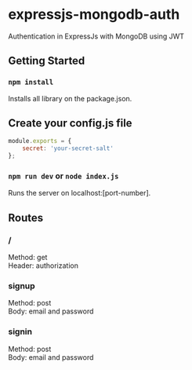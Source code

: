 # expressjs-mongodb-auth
Authentication in ExpressJs with MongoDB using JWT

## Getting Started

### `npm install`
Installs all library on the package.json.

## Create your config.js file
```javascript
module.exports = {
    secret: 'your-secret-salt'
};
```

### `npm run dev` or `node index.js`
Runs the server on localhost:[port-number].

## Routes

### /
Method: get<br>
Header: authorization

### signup
Method: post<br>
Body: email and password

### signin
Method: post<br>
Body: email and password
